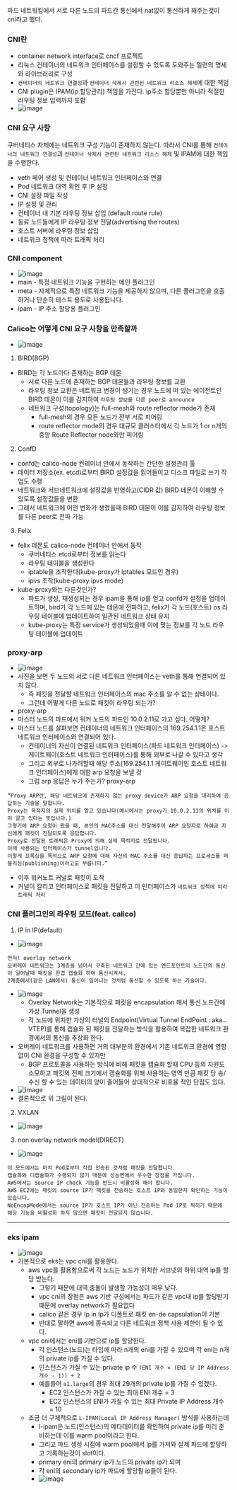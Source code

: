 파드 네트워킹에서 서로 다른 노드의 파드간 통신에서 nat없이 통신하게 해주는것이 cni라고 했다.

### CNI란
- container network interface로 cncf 프로젝트
- 리눅스 컨테이너의 네트워크 인터페이스를 설정할 수 있도록 도와주는 일련의 명세와 라이브러리로 구성
- `컨테이너의 네트워크 연결성`과 `컨테이너 삭제시 관련된 네트워크 리소스 해제`에 대한 책임
- CNI plugin은 IPAM(ip 할당관리) 책임을 가진다. ip주소 할당뿐만 아니라 적절한 라우팅 정보 입력까지 포함
- ![image](https://github.com/user-attachments/assets/6c949136-22e5-4f24-b40f-08b9b5fea70d)

### CNI 요구 사항
쿠버네티스 자체에는 네트워크 구성 기능이 존재하지 않는다. 
따라서 CNI를 통해 `컨테이너의 네트워크 연결성`과 `컨테이너 삭제시 관련된 네트워크 리소스 해제` 및 IPAM에 대한 책임을 수행한다.
- veth 페어 생성 및 컨테이너 네트워크 인터페이스와 연결
- Pod 네트워크 대역 확인 후 IP 설정
- CNI 설정 파일 작성
- IP 설정 및 관리
- 컨테이너 내 기본 라우팅 정보 삽입 (default route rule)
- 동료 노드들에게 IP 라우팅 정보 전달(advertising the routes)
- 호스트 서버에 라우팅 정보 삽입
- 네트워크 정책에 따라 트래픽 처리

### CNI component
- ![image](https://github.com/user-attachments/assets/313f5950-e02e-40b4-9ddf-cc6b18794ff6)
- main  - 특정 네트워크 기능을 구현하는 메인 플러그인
- meta  - 자체적으로 특정 네트워크 기능을 제공하지 않으며, 다른 플러그인을 호출하거나 단순히 테스트 용도로 사용됩니다.
- ipam - IP 주소 할당용 플러그인

### Calico는 어떻게 CNI 요구 사항을 만족할까
- ![image](https://github.com/user-attachments/assets/f603358b-c08f-40bf-9a74-cd05ff759daa)
1. BIRD(BGP)
- BIRD는 각 노드마다 존재하는 BGP 데몬
  - 서로 다른 노드에 존재하는 BGP 데몬들과 라우팅 정보를 교환
  - 라우팅 정보 교환은 네트워크 변경이 생기는 경우 노드에 떠 있는 에이전트인 BIRD 데몬이 이를 감지하여 `라우팅 정보를 다른 peer로 announce`
  - 네트워크 구성(topology)는 full-mesh와 route reflector mode가 존재
    - full-mesh의 경우 모든 노드가 전부 서로 피어링
    - route reflector mode의 경우 대규모 클러스터에서 각 노드가 1 or n개의 중앙 Route Reflector node와만 피어링
2. ConfD
- confd는 calico-node 컨테이너 안에서 동작하는 간단한 설정관리 툴
- 데이터 저장소(ex. etcd)로부터 BIRD 설정값을 읽어들이고 디스크 파일로 쓰기 작업도 수행
- 네트워크와 서브네트워크에 설정값을 반영하고(CIDR 값) BIRD 데몬이 이해할 수 있도록 설정값들을 변환
- 그래서 네트워크에 어떤 변화가 생겼을때 BIRD 데몬이 이를 감지하여 라우팅 정보를 다른 peer로 전파 가능
3. Felix
- felix 데몬도 calico-node 컨테이너 안에서 동작
  - 쿠버네티스 etcd로부터 정보를 읽는다
  - 라우팅 테이블을 생성한다
  - iptable을 조작한다(kube-proxy가 iptables 모드인 경우)
  - ipvs 조작(kube-proxy ipvs mode)
- kube-proxy와는 다른것인가?
  - 파드가 생성, 재생성되는 경우 ipam을 통해 ip를 얻고 confd가 설정을 업데이트하며, bird가 각 노드에 있는 데몬에 전파하고, felix가 각 노드(호스트) os 라우팅 테이블에 업데이트하여 일관된 네트워크 상태 유지
  - kube-proxy는 특정 service가 생성되었을때 이에 맞는 정보를 각 노드 라우팅 테이블에 업데이트
### proxy-arp
- ![image](https://github.com/user-attachments/assets/bb5d422a-73dc-44c3-9d0e-c1f18e0dc5a5)
- 사진을 보면 두 노드의 서로 다른 네트워크 인터페이스는 veth를 통해 연결되어 있지 않다.
  - 즉 패킷을 전달할 네트워크 인터페이스의 mac 주소를 알 수 없는 상태이다.
  - 그런데 어떻게 다른 노드로 패킷이 라우팅 되는가?
- proxy-arp
- 마스터 노드의 파드에서 워커 노드의 파드인 10.0.2.11로 가고 싶다. 어떻게?
- 마스터 노드를 살펴보면 컨테이너의 네트워크 인터페이스의 169.254.1.1은 호스트 네트워크 인터페이스와 연결되어 있다.
  - 컨테이너의 자신이 연결된 네트워크 인터페이스(파드 네트워크 인터페이스) -> 게이트웨이(호스트 네트워크 인터페이스)를 통해 외부로 나갈 수 있다고 생각
  - 그리고 외부로 나가려할때 해당 주소(169.254.1.1 게이트웨이인 호스트 네트워크 인터페이스)에게 대한 arp 요청을 보낼 것
  - 그럼 arp 응답은 누가 주는가? proxy-arp
```
“Proxy ARP란, 해당 네트워크에 존재하지 않는 proxy device가 ARP 요청을 대리하여 응답하는 기술을 말합니다.
Proxy는 목적지의 실제 위치를 알고 있습니다(예시에서는 proxy가 10.0.2.11의 위치를 이미 알고 있다는 뜻입니다.)
그렇기에 ARP 요청이 왔을 때, 본인의 MAC주소를 대신 전달해주어 ARP 요청자로 하여금 자신에게 패킷이 전달되도록 응답합니다.
Proxy로 전달된 트래픽은 Proxy에 의해 실제 목적지로 전달됩니다.
이때 사용되는 인터페이스가 tunnel입니다.
이렇게 프록싱을 목적으로 ARP 요청에 대해 자신의 MAC 주소를 대신 응답하는 프로세스를 퍼블리싱(publishing)이라고도 부릅니다.”
```
- 이후 워커노트 커널로 패킷이 도착
- 커널이 칼리코 인터페이스로 패킷을 전달하고 이 인터페이스가 `네트워크 정책에 따라 트래픽 처리`

### CNI 플러그인의 라우팅 모드(feat. calico)
1. IP in IP(default)
- ![image](https://github.com/user-attachments/assets/cb38f0b0-7185-4652-b400-85df82959275)
```
먼저! overlay network
오버레이 네트워크는 3계층을 넘어서 구축된 네트워크 간에 있는 엔드포인트의 노드간의 통신이 일어날때 패킷을 한겹 캡슐화 하여 통신시켜서,
2계층에서(같은 LAN에서) 통신이 일어나는 것처럼 통신할 수 있도록 하는 기술이다.
```
- ![image](https://github.com/user-attachments/assets/d5f9bcb3-72cf-4a3d-a9d4-81c0214f16c8)
  - Overlay Network는 기본적으로 패킷을 encapsulation 해서 통신 노드간에 가상 Tunnel을 생성
  - 각 노드에 위치한 가상의 터널의 Endpoint(Virtual Tunnel EndPoint : aka… VTEP)를 통해 캡슐화 된 패킷을 전달하는 방식을 활용하여 복잡한 네트워크 환경에서의 통신을 추상화 한다.
- 오버레이 네트워크를 사용하면 거의 대부분의 환경에서 기존 네트워크 환경에 영향 없이 CNI 환경을 구성할 수 있지만
  - BGP 프로토콜을 사용하는 방식에 비해 패킷을 캡슐화 할때 CPU 등의 자원도 소모하고 패킷의 전체 크기에서 캡슐화를 위해 사용하는 영역 만큼 패킷 당 송/수신 할 수 있는 데이터의 양이 줄어들어 상대적으로 비효율 적인 단점도 있다.
- ![image](https://github.com/user-attachments/assets/09886bf8-b8a6-4c7c-abda-8244b0c32030)
- 결론적으로 위 그림이 된다.

2. VXLAN
- ![image](https://github.com/user-attachments/assets/42985a7c-540b-4efd-966d-170d268bf54a)
 

3. non overlay network model(DIRECT)
- ![image](https://github.com/user-attachments/assets/a7fe9b35-ed10-4b16-a0c9-77cd9c8ee9a4)
```
이 모드에서는 마치 Pod로부터 직접 전송된 것처럼 패킷을 전달합니다.
캡슐화와 디캡슐화가 수행되지 않기 때문에 성능면에서 우수한 장점을 가집니다.
AWS에서는 Source IP check 기능을 반드시 비활성화 해야 합니다.
AWS EC2에는 패킷의 source IP가 패킷을 전송하는 호스트 IP와 동일한지 확인하는 기능이 있습니다.
NoEncapMode에서는 source IP가 호스트 IP가 아닌 전송하는 Pod IP로 찍히기 때문에 해당 기능을 비활성화 하지 않으면 패킷이 전달되지 않습니다.
```

--------
### eks ipam
- ![image](https://github.com/user-attachments/assets/e853a0b3-f92a-4064-8484-8b277e019d10)
- 기본적으로 eks는 vpc cni를 활용한다.
  - aws vpc를 활용함으로써 각 노드는 노드가 위치한 서브넷의 하위 대역 ip를 할당 받는다.
    - 그렇기 때문에 대역 충돌이 발생할 가능성이 매우 낮다.
    - vpc cni의 장점은 aws 기반 구성에서는 파드가 같은 vpc내 ip를 할당받기 때문에 overlay network가 필요없다
    - calico 같은 경우 Ip in Ip가 디폴트로 패킷 en-de capsulation이 기본
    - 반대로 말하면 aws에 종속되고 다른 네트워크 정책 사용 제한이 될 수 있다.
  - vpc cni에서는 eni를 기반으로 ip를 할당한다.
    - 각 인스턴스(노드)는 타입에 따라 n개의 eni를 가질 수 있으며 각 eni는 n개의 private ip를 가질 수 있다.
    - 인스턴스가 가질 수 있는 private ip 수 `(ENI 개수 × (ENI 당 IP Address 개수 - 1)) + 2`
    - 예를들어 `a1.large`의 경우 최대 29개의 private ip를 가질 수 있겠다.
      - EC2 인스턴스가 가질 수 있는 최대 ENI 개수 = 3
      - EC2 인스턴스의 ENI가 가질 수 있는 최대 Private IP Address 개수 = 10
  - 조금 더 구체적으로 `L-IPAM(Local IP Address Manager)` 방식을 사용하는데
    - l-ipam은 노드(인스턴스)의 메타데이터를 확인하여 private ip를 미리 준비하는데 이를 warm pool이라고 한다.
    - 그리고 파드 생성 시점에 warm pool에서 ip를 가져와 실제 파드에 할당하고 기록하는것이 slot이다.
    - primary eni의 primary ip가 노드의 private ip가 되며
    - 각 eni의 secondary ip가 파드에 할당될 ip들이 된다.
    - ![image](https://github.com/user-attachments/assets/c42ce192-41dc-4b12-ba69-89ac31a54556)

